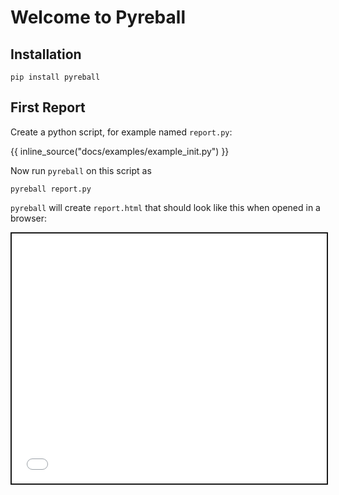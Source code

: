 # Welcome to Pyreball

## Installation

```shell
pip install pyreball
```

## First Report

Create a python script, for example named `report.py`:

{{ inline_source("docs/examples/example_init.py") }}

Now run `pyreball` on this script as

```
pyreball report.py
```

`pyreball` will create `report.html` that should look like this when opened in a browser:

<iframe style="border:2px solid;" src="examples/example_init.html" height="400" width="100%" title="Iframe Example"></iframe>